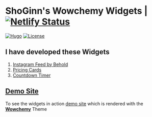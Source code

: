 # ShoGinn's Wowchemy Widgets | [![Netlify Status](https://api.netlify.com/api/v1/badges/224f5629-85c7-40ac-b849-e1931057664d/deploy-status)](https://app.netlify.com/sites/shoginn-widget-demos/deploys)

[![Hugo](https://img.shields.io/badge/Hugo-%5E0.100.0-ff4088?style=flat-square&logo=hugo)](https://gohugo.io/)
[![License](https://img.shields.io/github/license/shoginn/wowchemy-widgets?style=flat-square)](https://github.com/shoginn/wowchemy-widgets/blob/master/LICENSE.md)

## I have developed these Widgets
1. [Instagram Feed by Behold](widgets/instagram-behold/)
2. [Pricing Cards](widgets/pricing-cards/)
3. [Countdown Timer](widgets/countdown-timer/)



## [Demo Site](https://shoginn-widget-demos.netlify.app)

To see the widgets in action [demo site](https://shoginn-widget-demos.netlify.app) which is rendered with the [**Wowchemy**](https://wowchemy.com) Theme